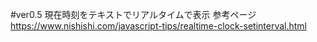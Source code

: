 #ver0.5 現在時刻をテキストでリアルタイムで表示
参考ページ
https://www.nishishi.com/javascript-tips/realtime-clock-setinterval.html